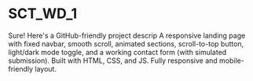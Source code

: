 # SCT_WD_1
Sure! Here's a GitHub-friendly project descrip A responsive landing page with fixed navbar, smooth scroll, animated sections, scroll-to-top button, light/dark mode toggle, and a working contact form (with simulated submission). Built with HTML, CSS, and JS. Fully responsive and mobile-friendly layout.
